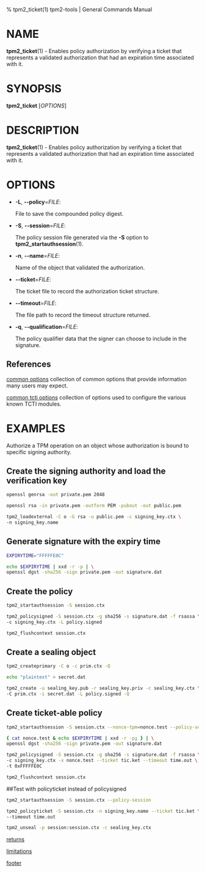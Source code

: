 % tpm2_ticket(1) tpm2-tools | General Commands Manual

# NAME

**tpm2_ticket**(1) - Enables policy authorization by verifying a ticket that
represents a validated authorization that had an expiration time associated
with it.

# SYNOPSIS

**tpm2_ticket** [*OPTIONS*]

# DESCRIPTION

**tpm2_ticket**(1) - Enables policy authorization by verifying a ticket that
represents a validated authorization that had an expiration time associated with
it.

# OPTIONS

  * **-L**, **\--policy**=_FILE_:

    File to save the compounded policy digest.

  * **-S**, **\--session**=_FILE_:

    The policy session file generated via the **-S** option to
    **tpm2_startauthsession**(1).

  * **-n**, **\--name**=_FILE_:

    Name of the object that validated the authorization.

  * **\--ticket**=_FILE_:

    The ticket file to record the authorization ticket structure.

  * **\--timeout**=_FILE_:

    The file path to record the timeout structure returned.

  * **-q**, **\--qualification**=_FILE_:

    The policy qualifier data that the signer can choose to include in the
    signature.

## References

[common options](common/options.md) collection of common options that provide
information many users may expect.

[common tcti options](common/tcti.md) collection of options used to configure
the various known TCTI modules.

# EXAMPLES

Authorize a TPM operation on an object whose authorization is bound to specific
signing authority.

## Create the signing authority and load the verification key
```bash
openssl genrsa -out private.pem 2048

openssl rsa -in private.pem -outform PEM -pubout -out public.pem

tpm2_loadexternal -C o -G rsa -u public.pem -c signing_key.ctx \
-n signing_key.name
```

## Generate signature with the expiry time
```bash
EXPIRYTIME="FFFFFE0C"

echo $EXPIRYTIME | xxd -r -p | \
openssl dgst -sha256 -sign private.pem -out signature.dat
```

## Create the policy
```bash
tpm2_startauthsession -S session.ctx

tpm2_policysigned -S session.ctx -g sha256 -s signature.dat -f rsassa \
-c signing_key.ctx -L policy.signed

tpm2_flushcontext session.ctx
```

## Create a sealing object
```bash
tpm2_createprimary -C o -c prim.ctx -Q

echo "plaintext" > secret.dat

tpm2_create -u sealing_key.pub -r sealing_key.priv -c sealing_key.ctx \
-C prim.ctx -i secret.dat -L policy.signed -Q
```

## Create ticket-able policy
```bash
tpm2_startauthsession -S session.ctx --nonce-tpm=nonce.test --policy-session

{ cat nonce.test & echo $EXPIRYTIME | xxd -r -p; } | \
openssl dgst -sha256 -sign private.pem -out signature.dat

tpm2_policysigned -S session.ctx -g sha256 -s signature.dat -f rsassa \
-c signing_key.ctx -x nonce.test --ticket tic.ket --timeout time.out \
-t 0xFFFFFE0C

tpm2_flushcontext session.ctx
```

##Test with policyticket instead of policysigned
```bash
tpm2_startauthsession -S session.ctx --policy-session

tpm2_policyticket -S session.ctx -n signing_key.name --ticket tic.ket \
--timeout time.out

tpm2_unseal -p session:session.ctx -c sealing_key.ctx
```

[returns](common/returns.md)

[limitations](common/policy-limitations.md)

[footer](common/footer.md)
